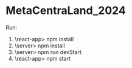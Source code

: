 # MetaCentraLand_2024

Run:
1. \react-app> npm install
2. \server> npm  install
3. \server> npm run devStart
4. \react-app> npm start



